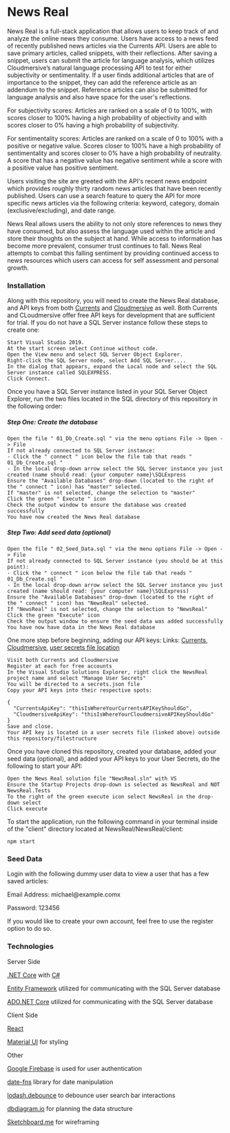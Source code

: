 # News Real

News Real is a full-stack application that allows users to keep track of and analyze the online news they consume. Users have access to a news feed of recently published news articles via the Currents API. Users are able to save primary articles, called snippets, with their reflections. After saving a snippet, users can submit the article for language analysis, which utilizes Cloudmersive’s natural language processing API to test for either subjectivity or sentimentality. If a user finds additional articles that are of importance to the snippet, they can add the reference article as an addendum to the snippet. Reference articles can also be submitted for language analysis and also have space for the user's reflections.

For subjectivity scores: Articles are ranked on a scale of 0 to 100%, with scores closer to 100% having a high probability of objectivity and with scores closer to 0% having a high probability of subjectivity.

For sentimentality scores: Articles are ranked on a scale of 0 to 100% with a positive or negative value. Scores closer to 100% have a high probability of sentimentality and scores closer to 0% have a high probability of neutrality. A score that has a negative value has negative sentiment while a score with a positive value has positive sentiment.

Users visiting the site are greeted with the API's recent news endpoint which provides roughly thirty random news articles that have been recently published. Users can use a search feature to query the API for more specific news articles via the following criteria: keyword, category, domain (exclusive/excluding), and date range.

News Real allows users the ability to not only store references to news they have consumed, but also assess the language used within the article and store their thoughts on the subject at hand. While access to information has become more prevalent, consumer trust continues to fall. News Real attempts to combat this falling sentiment by providing continued access to news resources which users can access for self assessment and personal growth.


### Installation
Along with this repository, you will need to create the News Real database, and API keys from both [Currents](https://currentsapi.services/en/register) and [Cloudmersive](https://account.cloudmersive.com/login) as well. Both Currents and CLoudmersive offer free API keys for development that are sufficient for trial. If you do not have a SQL Server instance follow these steps to create one:
```
Start Visual Studio 2019.
At the start screen select Continue without code.
Open the View menu and select SQL Server Object Explorer.
Right-click the SQL Server node, select Add SQL Server....
In the dialog that appears, expand the Local node and select the SQL Server instance called SQLEXPRESS.
Click Connect.
```

Once you have a SQL Server instance listed in your SQL Server Object Explorer, run the two files located in the SQL directory of this repository in the following order:
##### Step One: Create the database
```
Open the file " 01_Db_Create.sql " via the menu options File -> Open -> File
If not already connected to SQL Server instance:
- Click the " connect " icon below the file tab that reads " 01_Db_Create.sql "
- In the local drop-down arrow select the SQL Server instance you just created (name should read: {your computer name}\SQLExpress
Ensure the "Available Databases" drop-down (located to the right of the " connect " icon) has "master" selected.
If "master" is not selected, change the selection to "master"
Click the green " Execute " icon
Check the output window to ensure the database was created successfully
You have now created the News Real database
```
##### Step Two: Add seed data (optional)
```
Open the file " 02_Seed_Data.sql " via the menu options File -> Open -> File
If not already connected to SQL Server instance (you should be at this point):
- Click the " connect " icon below the file tab that reads " 01_Db_Create.sql "
- In the local drop-down arrow select the SQL Server instance you just created (name should read: {your computer name}\SQLExpress)
Ensure the "Available Databases" drop-down (located to the right of the " connect " icon) has "NewsReal" selected.
If "NewsReal" is not selected, change the selection to "NewsReal"
Click the green "Execute" icon
Check the output window to ensure the seed data was added successfully
You have now have data in the News Real database
```

One more step before beginning, adding our API keys:
Links: [Currents](https://currentsapi.services/en/register), [Cloudmersive](https://account.cloudmersive.com/login), [user secrets file location](https://docs.microsoft.com/en-us/aspnet/core/security/app-secrets?view=aspnetcore-3.1&tabs=windows)
```
Visit both Currents and Cloudmersive
Register at each for free accounts
In the Visual Studio Solutions Explorer, right click the NewsReal project name and select "Manage User Secrets"
You will be directed to a secrets.json file
Copy your API keys into their respective spots:

{
  "CurrentsApiKey": "thisIsWhereYourCurrentsAPIKeyShouldGo",
  "CloudmersiveApiKey": "thisIsWhereYourCloudmersiveAPIKeyShouldGo"
}
Save and close.
Your API key is located in a user secrets file (linked above) outside this repository/filestructure
```

Once you have cloned this repository, created your database, added your seed data (optional), and added your API keys to your User Secrets, do the following to start your API:
```
Open the News Real solution file "NewsReal.sln" with VS
Ensure the Startup Projects drop-down is selected as NewsReal and NOT NewsReal.Tests
To the right of the green execute icon select NewsReal in the drop-down select
Click execute
```
To start the application, run the following command in your terminal inside of the "client" directory located at NewsReal/NewsReal/client:
```
npm start
```


### Seed Data

Login with the following dummy user data to view a user that has a few saved articles:

Email Address: mi<span>chael@exam</span>ple.comx

Password: 123456

If you would like to create your own account, feel free to use the register option to do so.


### Technologies

Server Side

[.NET Core](https://dotnet.microsoft.com/download) with [C#](https://docs.microsoft.com/en-us/dotnet/csharp/)

[Entity Framework](https://docs.microsoft.com/en-us/ef/) utilized for communicating with the SQL Server database

[ADO.NET Core](https://docs.microsoft.com/en-us/aspnet/core/?view=aspnetcore-3.1) utilized for communicating with the SQL Server database

Client Side

[React](https://reactjs.org/)

[Material UI](https://material-ui.com/) for styling

Other

[Google Firebase](https://firebase.google.com/) is used for user authentication

[date-fns](https://date-fns.org/) library for date manipulation

[lodash.debounce](https://www.npmjs.com/package/lodash.debounce) to debounce user search bar interactions

[dbdiagram.io](https://dbdiagram.io/d) for planning the data structure

[Sketchboard.me](https://sketchboard.io/) for wireframing
